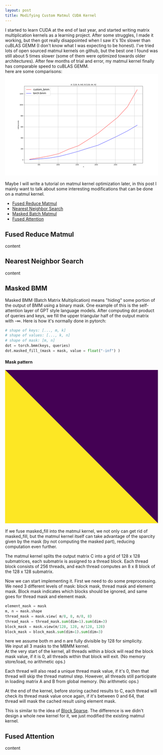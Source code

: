```yaml
---
layout: post
title: Modifying Custom Matmul CUDA Kernel
---
```


I started to learn CUDA at the end of last year, and started writing matrix multiplication kernels as a learning project. After some struggles, I made it working, but then got really disappointed when I saw it's 10x slower than cuBLAS GEMM (I don't know what I was expecting to be honest). I've tried lots of open sourced matmul kernels on github, but the best one I found was still about 5 times slower (some of them were optimized towards older architectures). After few months of trial and error, my matmul kernel finally has comparable speed to cuBLAS GEMM.  
here are some comparisons:  
![bmm_1](https://raw.githubusercontent.com/DeMoriarty/custom_matmul_kernels/main/imgs/bmm_1.png "BMM1")  

Maybe I will write a tutorial on matmul kernel optimization later, in this post I mainly want to talk about some interesting modifications that can be done on a matmul kernel.
- [Fused Reduce Matmul](#fused-reduce-matmul)
- [Nearest Neighbor Search](#nearest-neighbor-search)
- [Masked Batch Matmul](#masked-bmm)
- [Fused Attention](#fused-attention)  

## Fused Reduce Matmul
content  

## Nearest Neighbor Search
content  

## Masked BMM
Masked BMM (Batch Matrix Multiplication) means "hiding" some portion of the output of BMM using a binary mask. One example of this is the self-attention layer of GPT style language models. After computing dot product of queries and keys, we fill the upper triangular half of the output matrix with -∞. Here is how it's normally done in pytorch:  
```python
# shape of keys: [..., m, k]
# shape of values: [..., k, n]
# shape of mask: [m, n]
dot = torch.bmm(keys, queries)
dot.masked_fill_(mask = mask, value = float("-inf") )
```  
#### Mask pattern
![Mask Pattern](https://github.com/DeMoriarty/custom_matmul_kernels/blob/main/imgs/mask2.png)  

If we fuse masked_fill into the matmul kernel, we not only can get rid of masked_fill, but the matmul kernel itself can take advantage of the sparcity given by the mask (by not computing the masked part), reducing computation even further.  

The matmul kernel splits the output matrix C into a grid of 128 x 128 submatrices, each submatrix is assigned to a thread block. Each thread block consists of 256 threads, and each thread computes an 8 x 8 block of the 128 x 128 submatrix.  

Now we can start implementing it. First we need to do some preprocessing. We need 3 different levels of mask: block mask, thread mask and element mask. Block mask indicates which blocks should be ignored, and same goes for thread mask and element mask.  
```python
element_mask = mask
m, n = mask.shape
thread_mask = mask.view( m/8, 8, n/8, 8)
thread_mask = thread_mask.sum(dim=1).sum(dim=3)
block_mask = mask.view(m/128, 128, n/128, 128)
block_mask = block_mask.sum(dim=1).sum(dim=3)
```  
here we assume both m and n are fully divisible by 128 for simplicity.  
We input all 3 masks to the MBMM kernel.  
At the very start of the kernel, all threads within a block will read the block mask value, if it is 0, all threads within that block will exit.  (No memory store/load, no arithmetic ops.)  

Each thread will also read a unique thread mask value, if it's 0, then that thread will skip the thread matmul step. However, all threads still participate in loading matrix A and B from global memory. (No arithmetic ops.)  

At the end of the kernel, before storing cached results to C, each thread will check its thread mask value once again, if it's between 0 and 64, that thread will mask the cached result using element mask.  

This is similar to the idea of [Block Sparse](https://github.com/openai/blocksparse). The difference is we didn't design a whole new kernel for it, we just modified the existing matmul kernel.
## Fused Attention
content  
